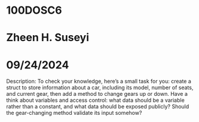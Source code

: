 # 100DOSC6
# Zheen H. Suseyi
# 09/24/2024



Description:  To check your knowledge, here’s a small task for you: 
 create a struct to store information about a car, including its model, number of seats, and current gear, then add a method to change gears up or down.
 Have a think about variables and access control: what data should be a variable rather than a constant, and what data should be exposed publicly? Should the gear-changing method validate its input
 somehow?
